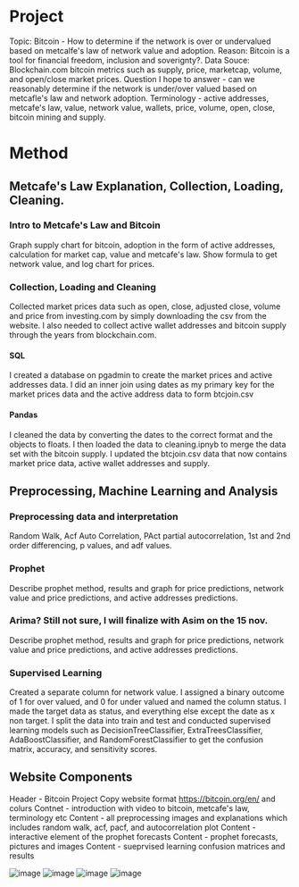 # Project
Topic: Bitcoin - How to determine if the network is over or undervalued based on metcalfe's law of network value and adoption.
Reason: Bitcoin is a tool for financial freedom, inclusion and soverignty?.
Data Souce: Blockchain.com bitcoin metrics such as supply, price, marketcap, volume, and open/close market prices.
Question I hope to answer - can we reasonably determine if the network is under/over valued based on metcafle's law and network adoption.
Terminology - active addresses, metcafe's law, value, network value, wallets, price, volume, open, close, bitcoin mining and supply. 

# Method

## Metcafe's Law Explanation, Collection, Loading, Cleaning.

### Intro to Metcafe's Law and Bitcoin
Graph supply chart for bitcoin, adoption in the form of active addresses, calculation for market cap, value and metcafe's law. Show formula to get network value, and log chart for prices. 

### Collection, Loading and Cleaning 
Collected market prices data such as open, close, adjusted close, volume and price from investing.com by simply downloading the csv from the website. I also needed to collect active wallet addresses and bitcoin supply through the years from blockchain.com. 
#### SQL
I created a database on pgadmin to create the market prices and active addresses data. I did an inner join using dates as my primary key for the market prices data and the active address data to form btcjoin.csv
#### Pandas
I cleaned the data by converting the dates to the correct format and the objects to floats. I then loaded the data to cleaning.ipnyb to merge the data set with the bitcoin supply. I updated the btcjoin.csv data that now contains market price data, active wallet addresses and supply.

## Preprocessing, Machine Learning and Analysis

### Preprocessing data and interpretation
Random Walk, Acf Auto Correlation, PAct partial autocorrelation, 1st and 2nd order differencing, p values, and adf values. 

### Prophet
Describe prophet method, results and graph for price predictions, network value and price predictions, and active addresses predictions.

### Arima? Still not sure, I will finalize with Asim on the 15 nov.
Describe prophet method, results and graph for price predictions, network value and price predictions, and active addresses predictions.

### Supervised Learning
Created a separate column for network value. I assigned a binary outcome of 1 for over valued, and 0 for under valued and named the column status. I made the target data as status, and everything else except the date as x non target. I split the data into train and test and conducted supervised learning models such as DecisionTreeClassifier, ExtraTreesClassifier, AdaBoostClassifier, and RandomForestClassifier to get the confusion matrix, accuracy, and sensitivity scores. 

## Website Components
Header - Bitcoin Project
Copy website format https://bitcoin.org/en/ and colurs
Contnet - introduction with video to bitcoin, metcafe's law, terminology etc
Content - all preprocessing images and explanations which includes random walk, acf, pacf, and autocorrelation plot
Content - interactive element of the prophet forecasts
Content -  prophet forecasts, pictures and images
Content - sueprvised learning confusion matrices and results

![image](https://user-images.githubusercontent.com/107594143/200726289-87a55eb0-3baa-4c47-9046-b330cabb97c3.png)
![image](https://user-images.githubusercontent.com/107594143/200726349-853f5079-90b5-4810-8b3b-cb0eaa25fd3d.png)
![image](https://user-images.githubusercontent.com/107594143/200726408-88600c60-bfcc-4ba8-9b77-c2e9e1bd7c07.png)
![image](https://user-images.githubusercontent.com/107594143/200726446-069b5366-18ad-4289-8dff-59597cc63d56.png)







